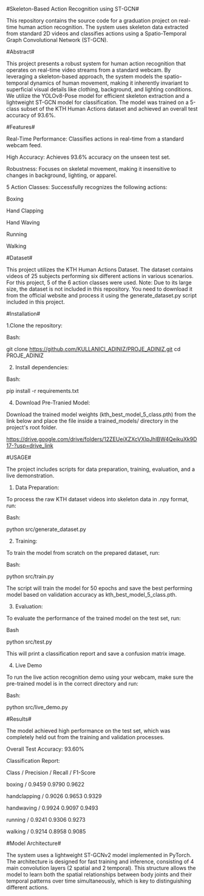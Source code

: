 #Skeleton-Based Action Recognition using ST-GCN#

This repository contains the source code for a graduation project on real-time human action recognition. The system uses skeleton data extracted from standard 2D videos and classifies actions using a Spatio-Temporal Graph Convolutional Network (ST-GCN).


#Abstract#

This project presents a robust system for human action recognition that operates on real-time video streams from a standard webcam. By leveraging a skeleton-based approach, the system models the spatio-temporal dynamics of human movement, making it inherently invariant to superficial visual details like clothing, background, and lighting conditions. We utilize the YOLOv8-Pose model for efficient skeleton extraction and a lightweight ST-GCN model for classification. The model was trained on a 5-class subset of the KTH Human Actions dataset and achieved an overall test accuracy of 93.6%.

#Features#

Real-Time Performance: Classifies actions in real-time from a standard webcam feed.

High Accuracy: Achieves 93.6% accuracy on the unseen test set.

Robustness: Focuses on skeletal movement, making it insensitive to changes in background, lighting, or apparel.

5 Action Classes: Successfully recognizes the following actions:

Boxing 

Hand Clapping 

Hand Waving 

Running 

Walking 


#Dataset#

This project utilizes the KTH Human Actions Dataset. The dataset contains videos of 25 subjects performing six different actions in various scenarios. For this project, 5 of the 6 action classes were used.
Note: Due to its large size, the dataset is not included in this repository. You need to download it from the official website and process it using the generate_dataset.py script included in this project.


#Installation#

1.Clone the repository:

Bash:

git clone https://github.com/KULLANICI_ADINIZ/PROJE_ADINIZ.git
cd PROJE_ADINIZ

2. Install dependencies:
 
Bash:

pip install -r requirements.txt

4. Download Pre-Tranied Model:

Download the trained model weights (kth_best_model_5_class.pth) from the link below and place the file inside a trained_models/ directory in the project's root folder.

https://drive.google.com/drive/folders/12ZEUeiXZXcVXIpJhlBW4QeikuXk9D17-?usp=drive_link


#USAGE#

The project includes scripts for data preparation, training, evaluation, and a live demonstration.

1. Data Preparation:
   
To process the raw KTH dataset videos into skeleton data in .npy format, run:

Bash:

python src/generate_dataset.py

2. Training:

To train the model from scratch on the prepared dataset, run:

Bash:

python src/train.py

The script will train the model for 50 epochs and save the best performing model based on validation accuracy as kth_best_model_5_class.pth.

3. Evaluation:
   
To evaluate the performance of the trained model on the test set, run:

Bash

python src/test.py

This will print a classification report and save a confusion matrix image.

4. Live Demo
   
To run the live action recognition demo using your webcam, make sure the pre-trained model is in the correct directory and run:

Bash:

python src/live_demo.py


#Results#

The model achieved high performance on the test set, which was completely held out from the training and validation processes.

Overall Test Accuracy: 93.60% 

Classification Report:

Class /                  Precision	/ Recall	/ F1-Score

boxing /               	     0.9459	0.9790	0.9622

handclapping /              0.9026	0.9653	0.9329

handwaving /         	      0.9924	0.9097	0.9493
 
running	/                   0.9241	0.9306	0.9273

walking	/                   0.9214	0.8958	0.9085


#Model Architecture#

The system uses a lightweight ST-GCNv2 model implemented in PyTorch. The architecture is designed for fast training and inference, consisting of 4 main convolution layers (2 spatial and 2 temporal).
This structure allows the model to learn both the spatial relationships between body joints and their temporal patterns over time simultaneously, which is key to distinguishing different actions.

